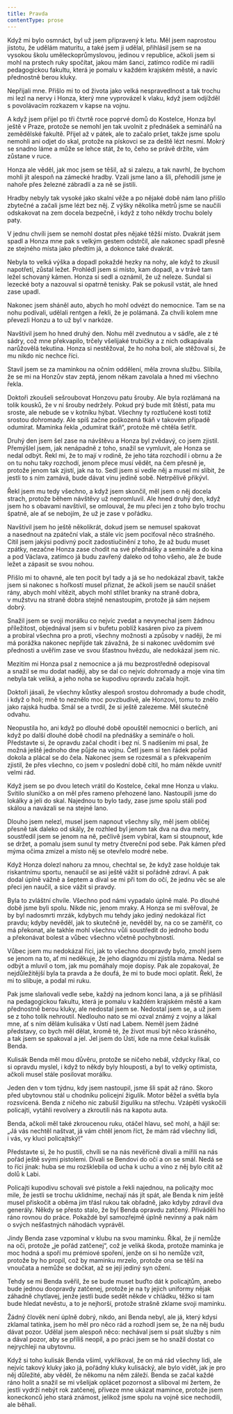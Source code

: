 ```yaml
---
title: Pravda
contentType: prose
---
```


<section>

Když mi bylo osmnáct, byl už jsem připravený k letu. Měl jsem naprostou jistotu, že udělám maturitu, a také jsem ji udělal, přihlásil jsem se na vysokou školu uměleckoprůmyslovou, jedinou v republice, ačkoli jsem si mohl na prstech ruky spočítat, jakou mám šanci, zatímco rodiče mi radili pedagogickou fakultu, která je pomalu v každém krajském městě, a navíc přednostně berou kluky.

Nepřijali mne. Přišlo mi to od života jako velká nespravedlnost a tak trochu mi lezl na nervy i Honza, který mne vyprovázel k vlaku, když jsem odjížděl s povolávacím rozkazem v kapse na vojnu.

A když jsem přijel po tři čtvrtě roce poprvé domů do Kostelce, Honza byl ještě v Praze, protože se nemohl jen tak uvolnit z přednášek a seminářů na zemědělské fakultě. Přijel až v pátek, ale to začalo pršet, takže jsme spolu nemohli ani odjet do skal, protože na pískovci se za deště lézt nesmí. Mokrý se snadno láme a může se lehce stát, že to, čeho se právě držíte, vám zůstane v ruce.

Honza ale věděl, jak moc jsem se těšil, až si zalezu, a tak navrhl, že bychom mohli jít alespoň na zámecké hradby. Vzali jsme lano a šli, přehodili jsme je nahoře přes železné zábradlí a za ně se jistili.

Hradby nebyly tak vysoké jako skalní věže a po nějaké době nám lano přišlo zbytečné a začali jsme lézt bez něj. Z výšky několika metrů jsme se naučili odskakovat na zem docela bezpečně, i když z toho někdy trochu bolely paty.

V jednu chvíli jsem se nemohl dostat přes nějaké těžší místo. Dvakrát jsem spadl a Honza mne pak s velkým gestem odstrčil, ale nakonec spadl přesně ze stejného místa jako předtím já, a dokonce také dvakrát.

Nebyla to velká výška a dopadl pokaždé hezky na nohy, ale když to zkusil napotřetí, zůstal ležet. Prohlédl jsem si místo, kam dopadl, a v trávě tam ležel schovaný kámen. Honza si sedl a oznámil, že už neleze. Sundal si lezecké boty a nazouval si opatrně tenisky. Pak se pokusil vstát, ale hned zase upadl.

Nakonec jsem sháněl auto, abych ho mohl odvézt do nemocnice. Tam se na nohu podívali, udělali rentgen a řekli, že je polámaná. Za chvíli kolem mne převezli Honzu a to už byl v narkóze.

Navštívil jsem ho hned druhý den. Nohu měl zvednutou a v sádře, ale z té sádry, což mne překvapilo, trčely všelijaké trubičky a z nich odkapávala narůžovělá tekutina. Honza si nestěžoval, že ho noha bolí, ale stěžoval si, že mu nikdo nic nechce říci.

Stavil jsem se za maminkou na očním oddělení, měla zrovna službu. Slíbila, že se mi na Honzův stav zeptá, jenom někam zavolala a hned mi všechno řekla.

Doktoři zkoušeli sešroubovat Honzovu patu šrouby. Ale byla rozlámaná na tolik kousků, že v ní šrouby nedržely. Pokud prý bude mít štěstí, pata mu sroste, ale nebude se v kotníku hýbat. Všechny ty roztlučené kosti totiž srostou dohromady. Ale spíš začne poškozená tkáň v takovém případě odumírat. Maminka řekla „odumírat tkáň“, protože mě chtěla šetřit.

Druhý den jsem šel zase na návštěvu a Honza byl zvědavý, co jsem zjistil. Přemýšlel jsem, jak nenápadně z toho, snažil se vymluvit, ale Honza se nedal odbýt. Řekl mi, že to mají v rodině, že jeho táta rozchodil i obrnu a že on tu nohu taky rozchodí, jenom přece musí vědět, na čem přesně je, protože jenom tak zjistí, jak na to. Sedl jsem si vedle něj a musel mi slíbit, že jestli to s ním zamává, bude dávat vinu jedině sobě. Netrpělivě přikývl.

Řekl jsem mu tedy všechno, a když jsem skončil, měl jsem o něj docela strach, protože během návštěvy už nepromluvil. Ale hned druhý den, když jsem ho s obavami navštívil, se omlouval, že mu přeci jen z toho bylo trochu špatně, ale ať se nebojím, že už je zase v pořádku.

Navštívil jsem ho ještě několikrát, dokud jsem se nemusel spakovat a nasednout na zpáteční vlak, a stále víc jsem pociťoval něco strašného. Cítil jsem jakýsi podivný pocit zadostiučinění z toho, že až budu muset zpátky, nezačne Honza zase chodit na své přednášky a semináře a do kina a pod Václava, zatímco já budu zavřený daleko od toho všeho, ale že bude ležet a zápasit se svou nohou.

Přišlo mi to ohavné, ale ten pocit byl tady a já se ho nedokázal zbavit, takže jsem si nakonec s hořkostí musel přiznat, že ačkoli jsem se naučil snášet rány, abych mohl vítězit, abych mohl střílet branky na straně dobra, v mužstvu na straně dobra stejně nenastoupím, protože já sám nejsem dobrý.

Snažil jsem se svoji morálku co nejvíc zvedat a nevynechal jsem žádnou příležitost, objednával jsem si v bufetu poblíž kasáren pivo za pivem a probíral všechna pro a proti, všechny možnosti a způsoby v naději, že mi má porážka nakonec nepřijde tak závažná, že si nakonec uvědomím své přednosti a uvěřím zase ve svou šťastnou hvězdu, ale nedokázal jsem nic.

Mezitím mi Honza psal z nemocnice a já mu bezprostředně odepisoval a snažil se mu dodat naději, aby se dal co nejvíc dohromady a moje vina tím nebyla tak veliká, a jeho noha se kupodivu opravdu začala hojit.

Doktoři jásali, že všechny kůstky alespoň srostou dohromady a bude chodit, i když o holi; mně to neznělo moc povzbudivě, ale Honzovi, tomu to znělo jako rajská hudba. Smál se a tvrdil, že si ještě zalezeme. Měl skutečně odvahu.

Neopustila ho, ani když po dlouhé době opouštěl nemocnici o berlích, ani když po další dlouhé době chodil na přednášky a semináře o holi. Představte si, že opravdu začal chodit i bez ní. S nadšením mi psal, že možná ještě jednoho dne půjde na vojnu. Četl jsem si ten řádek pořád dokola a plácal se do čela. Nakonec jsem se rozesmál a s překvapením zjistil, že přes všechno, co jsem v poslední době cítil, ho mám někde uvnitř velmi rád.

Když jsem se po dvou letech vrátil do Kostelce, čekal mne Honza u vlaku. Svítilo sluníčko a on měl přes rameno přehozené lano. Nastoupili jsme do lokálky a jeli do skal. Najednou to bylo tady, zase jsme spolu stáli pod skálou a navázali se na stejné lano.

Dlouho jsem nelezl, musel jsem napnout všechny síly, měl jsem obličej přesně tak daleko od skály, že rozhled byl jenom tak dva na dva metry, soustředil jsem se jenom na ně, pečlivě jsem vybíral, kam si stoupnout, kde se držet, a pomalu jsem sunul ty metry čtvereční pod sebe. Pak kámen před mýma očima zmizel a místo něj se otevřelo modré nebe.

Když Honza dolezl nahoru za mnou, chechtal se, že když zase holduje tak riskantnímu sportu, nenaučil se asi ještě vážit si pořádně zdraví. A pak dodal úplně vážně a šeptem a díval se mi při tom do očí, že jednu věc se ale přeci jen naučil, a sice vážit si pravdy.

Byla to zvláštní chvíle. Všechno pod námi vypadalo úplně malé. Po dlouhé době jsme byli spolu. Nikde nic, jenom mraky. A Honza se mi svěřoval, že by byl nadosmrti mrzák, kdybych mu tehdy jako jediný nedokázal říct pravdu; kdyby nevěděl, jak to skutečně je, nevěděl by, na co se zaměřit, co má překonat, ale takhle mohl všechnu vůli soustředit do jednoho bodu a překonávat bolest a vůbec všechno včetně pochybností.

Vůbec jsem mu nedokázal říci, jak to všechno doopravdy bylo, zmohl jsem se jenom na to, ať mi neděkuje, že jeho diagnózu mi zjistila máma. Nedal se odbýt a mluvil o tom, jak mu pomáhaly moje dopisy. Pak ale zopakoval, že nejdůležitější byla ta pravda a že doufá, že mi to bude moci oplatit. Řekl, že mi to slibuje, a podal mi ruku.

Pak jsme slaňovali vedle sebe, každý na jednom konci lana, a já se přihlásil na pedagogickou fakultu, která je pomalu v každém krajském městě a kam přednostně berou kluky, ale nedostal jsem se. Nedostal jsem se, a už jsem se z toho tolik nehroutil. Nedlouho nato se mi ozval známý z vojny a lákal mne, ať s ním dělám kulisáka v Ústí nad Labem. Neměl jsem žádné představy, co bych měl dělat, kromě té, že život musí být něco krásného, a tak jsem se spakoval a jel. Jel jsem do Ústí, kde na mne čekal kulisák Benda.

Kulisák Benda měl mou důvěru, protože se ničeho nebál, vždycky říkal, co si opravdu myslel, i když to někdy byly hlouposti, a byl to velký optimista, ačkoli musel stále posilovat morálku.

Jeden den v tom týdnu, kdy jsem nastoupil, jsme šli spát až ráno. Skoro před ubytovnou stál u chodníku policejní žigulík. Motor běžel a světla byla rozsvícená. Benda z ničeho nic zabušil žigulíku na střechu. Vzápětí vyskočili policajti, vytáhli revolvery a zkroutili nás na kapotu auta.

Benda, ačkoli měl také zkroucenou ruku, otáčel hlavu, seč mohl, a hájil se: „Já vás nechtěl naštvat, já vám chtěl jenom říct, že mám rád všechny lidi, i vás, vy kluci policajtský!“

Představte si, že ho pustili, chvíli se na nás nevěřícně dívali a mířili na nás pořád ještě svými pistolemi. Dívali se Bendovi do očí a on se smál. Nedá se to říci jinak: huba se mu rozšklebila od ucha k uchu a víno z něj bylo cítit až dolů k Labi.

Policajti kupodivu schovali své pistole a řekli najednou, na policajty moc mile, že jestli se trochu uklidníme, nechají nás jít spát, ale Benda k nim ještě musel přiskočit a oběma jim třásl rukou tak obřadně, jako kdyby zdravil dva generály. Někdy se přesto stalo, že byl Benda opravdu zatčený. Přiváděli ho ráno rovnou do práce. Pokaždé byl samozřejmě úplně nevinný a pak nám o svých nešťastných náhodách vyprávěl.

Jindy Benda zase vzpomínal v klubu na svou maminku. Říkal, že jí nemůže na oči, protože „je pořád zatčenej“, což je veliká škoda, protože maminka je moc hodná a spoří mu prémiové spoření, jenže on si ho nemůže vzít, protože by ho propil, což by maminku mrzelo, protože ona se těší na vnoučata a nemůže se dočkat, až se její jediný syn ožení.

Tehdy se mi Benda svěřil, že se bude muset buďto dát k policajtům, anebo bude jednou doopravdy zatčenej, protože je na ty jejich uniformy nějak záhadně chytlavej, jenže jestli bude sedět někde v chládku, těžko si tam bude hledat nevěstu, a to je nejhorší, protože strašně zklame svoji maminku.

Žádný člověk není úplně dobrý, nikdo, ani Benda nebyl, ale já, který kdysi zklamal tatínka, jsem ho měl pro něco rád a rozhodl jsem se, že na něj budu dávat pozor. Udělal jsem alespoň něco: nechával jsem si psát služby s ním a dával pozor, aby se příliš neopil, a po práci jsem se ho snažil dostat co nejrychleji na ubytovnu.

Když si toho kulisák Benda všiml, vykřikoval, že on má rád všechny lidi, ale nejvíc takový kluky jako já, pořádný kluky kulisácký, ale bylo vidět, jak je pro něj důležité, aby věděl, že někomu na něm záleží. Benda se začal každé ráno holit a snažil se mi všelijak oplácet pozornost a sliboval mi žertem, že jestli vydrží nebýt rok zatčenej, přiveze mne ukázat mamince, protože jsem koneckonců jeho stará známost, jelikož jsme spolu na vojně sice nechodili, ale běhali.

</section>
